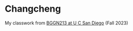 # Changcheng
My classwork from [BGGN213 at U C San Diego](https://bioboot.github.io/bggn213_F23/) (Fall 2023)
